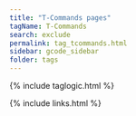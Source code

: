 ```yaml
---
title: "T-Commands pages"
tagName: T-Commands
search: exclude
permalink: tag_tcommands.html
sidebar: gcode_sidebar
folder: tags
---
```

{% include taglogic.html %}

{% include links.html %}
